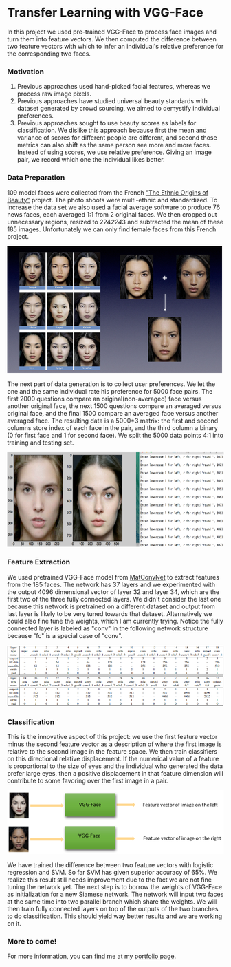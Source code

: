 # Transfer Learning with VGG-Face

In this project we used pre-trained VGG-Face to process face images and turn them into feature vectors. We then computed the difference between two feature vectors with which to infer an individual's relative preference for the corresponding two faces.

### Motivation

1. Previous approaches used hand-picked facial features, whereas we process raw image pixels.
2. Previous approaches have studied universal beauty standards with dataset generated by crowd sourcing, we aimed to demystify individual preferences.
3. Previous approaches sought to use beauty scores as labels for classification. We dislike this approach because first the mean and variance of scores for different people are different, and second those metrics can also shift as the same person see more and more faces. Instead of using scores, we use relative preference. Giving an image pair, we record which one the individual likes better.

### Data Preparation

109 model faces were collected from the French ["The Ethnic Origins of Beauty"](http://www.lesoriginesdelabeaute.com/fr/accueil.html) project. The photo shoots were multi-ethnic and standardized. To increase the data set we also used a facial average software to produce 76 news faces, each averaged 1:1 from 2 original faces. We then cropped out unnecessary regions, resized to 224*224*3 and subtracted the mean of these 185 images. Unfortunately we can only find female faces from this French project.

![faces](images/average.png)

The next part of data generation is to collect user preferences. We let the one and the same individual rate his preference for 5000 face pairs. The first 2000 questions compare an original(non-averaged) face versus another original face, the next 1500 questions compare an averaged versus original face, and the final 1500 compare an averaged face versus another averaged face. The resulting data is a 5000*3 matrix: the first and second columns store index of each face in the pair, and the third column a binary (0 for first face and 1 for second face). We split the 5000 data points 4:1 into training and testing set.

<!-- ![faces](images/rate.png) -->
<img src="images/rate.png" width="650" height="220" />


### Feature Extraction

We used pretrained VGG-Face model from [MatConvNet](http://www.vlfeat.org/matconvnet/pretrained/) to extract features from the 185 faces. The network has 37 layers and we experimented with the output 4096 dimensional vector of layer 32 and layer 34, which are the first two of the three fully connected layers. We didn't consider the last one because this network is pretrained on a different dataset and output from last layer is likely to be very tuned towards that dataset. Alternatively we could also fine tune the weights, which I am currently trying. Notice the fully connected layer is labeled as "conv" in the following network structure because "fc" is a special case of "conv".

![vgg-face](images/network_struct.png)

### Classification

This is the innovative aspect of this project: we use the first feature vector minus the second feature vector as a description of where the first image is relative to the second image in the feature space. We then train classifiers on this directional relative displacement. If the numerical value of a feature is proportional to the size of eyes and the individual who generated the data prefer large eyes, then a positive displacement in that feature dimension will contribute to some favoring over the first image in a pair.

![feature](images/feature.png)

We have trained the difference between two feature vectors with logistic regression and SVM. So far SVM has given superior accuracy of 65%. We realize this result still needs improvement due to the fact we are not fine tuning the network yet. The next step is to borrow the weights of VGG-Face as initialization for a new Siamese network. The network will input two faces at the same time into two parallel branch which share the weights. We will then train fully connected layers on top of the outputs of the two branches to do classification. This should yield way better results and we are working on it.

### More to come!

For more information, you can find me at my [portfolio page](https://yanweiw.github.io/).
